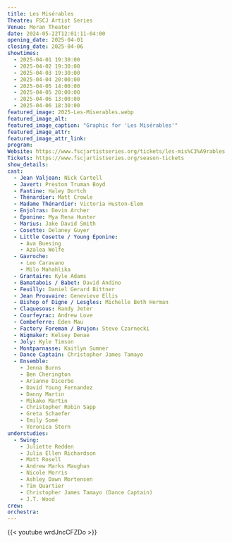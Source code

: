 ```yaml
---
title: Les Misérables
Theatre: FSCJ Artist Series
Venue: Moran Theater
date: 2024-05-22T12:01:11-04:00
opening_date: 2025-04-01
closing_date: 2025-04-06
showtimes:
  - 2025-04-01 19:30:00
  - 2025-04-02 19:30:00
  - 2025-04-03 19:30:00
  - 2025-04-04 20:00:00
  - 2025-04-05 14:00:00
  - 2025-04-05 20:00:00
  - 2025-04-06 13:00:00
  - 2025-04-06 18:30:00
featured_image: 2025-Les-Miserables.webp
featured_image_alt: 
featured_image_caption: "Graphic for 'Les Misérables'"
featured_image_attr: 
featured_image_attr_link: 
program:
Website: https://www.fscjartistseries.org/tickets/les-mis%C3%A9rables
Tickets: https://www.fscjartistseries.org/season-tickets
show_details: 
cast:
  - Jean Valjean: Nick Cartell
  - Javert: Preston Truman Boyd
  - Fantine: Haley Dortch
  - Thénardier: Matt Crowle
  - Madame Thénardier: Victoria Huston-Elem
  - Enjolras: Devin Archer
  - Éponine: Mya Rena Hunter
  - Marius: Jake David Smith
  - Cosette: Delaney Guyer
  - Little Cosette / Young Éponine:
    - Ava Buesing
    - Azalea Wolfe
  - Gavroche:
    - Leo Caravano
    - Milo Mahahlika
  - Grantaire: Kyle Adams
  - Bamatabois / Babet: David Andino
  - Feuilly: Daniel Gerard Bittner
  - Jean Prouvaire: Genevieve Ellis
  - Bishop of Digne / Lesgles: Michelle Beth Herman
  - Claquesous: Randy Jeter
  - Courfeyrac: Andrew Love
  - Combeferre: Eden Mau
  - Factory Foreman / Brujon: Steve Czarnecki
  - Wigmaker: Kelsey Denae
  - Joly: Kyle Timson
  - Montparnasse: Kaitlyn Sumner
  - Dance Captain: Christopher James Tamayo
  - Ensemble:
    - Jenna Burns
    - Ben Cherington
    - Arianne Dicerbo
    - David Young Fernandez
    - Danny Martin
    - Mikako Martin
    - Christopher Robin Sapp
    - Greta Schaefer
    - Emily Somé
    - Veronica Stern
understudies:
  - Swing:
    - Juliette Redden
    - Julia Ellen Richardson
    - Matt Rosell
    - Andrew Marks Maughan
    - Nicole Morris
    - Ashley Dawn Mortensen
    - Tim Quartier
    - Christopher James Tamayo (Dance Captain)
    - J.T. Wood
crew:
orchestra:
---
```

{{< youtube wrdJncCFZDo >}}
